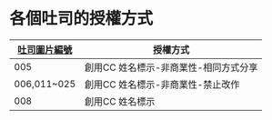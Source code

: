 # 各個吐司的授權方式


|[吐司圖片編號](https://github.com/ToastFriends/ToastFriends.github.io/tree/main/emojis)|授權方式|
|-|-|
|005|創用CC 姓名標示-非商業性-相同方式分享|
|006,011~025|創用CC 姓名標示-非商業性-禁止改作|
|008|創用CC 姓名標示|


